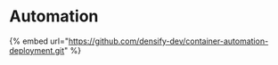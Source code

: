 # Automation

{% embed url="https://github.com/densify-dev/container-automation-deployment.git" %}

